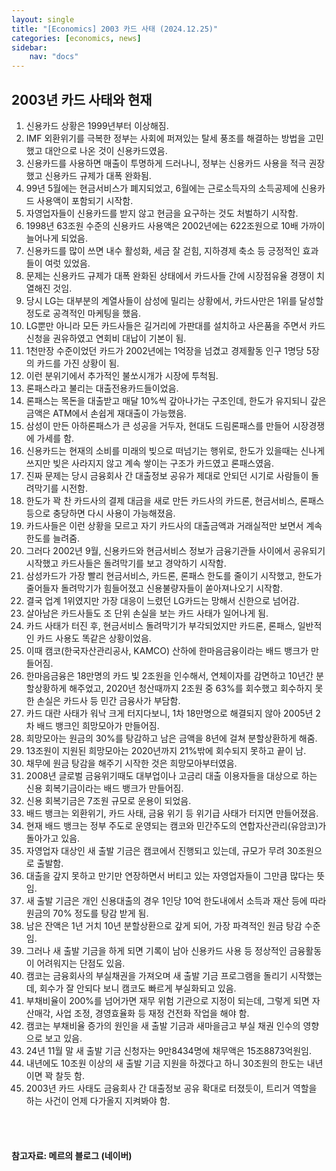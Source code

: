 ```yaml
---
layout: single
title: "[Economics] 2003 카드 사태 (2024.12.25)"
categories: [economics, news]
sidebar:
    nav: "docs"
---
```


## 2003년 카드 사태와 현재
1. 신용카드 상황은 1999년부터 이상해짐.
1. IMF 외환위기를 극복한 정부는 사회에 퍼져있는 탈세 풍조를 해결하는 방법을 고민했고 대안으로 나온 것이 신용카드였음.
1. 신용카드를 사용하면 매출이 투명하게 드러나니, 정부는 신용카드 사용을 적극 권장했고 신용카드 규제가 대폭 완화됨.
1. 99년 5월에는 현금서비스가 폐지되었고, 6월에는 근로소득자의 소득공제에 신용카드 사용액이 포함되기 시작함.
1. 자영업자들이 신용카드를 받지 않고 현금을 요구하는 것도 처벌하기 시작함.
1. 1998년 63조원 수준의 신용카드 사용액은 2002년에는 622조원으로 10배 가까이 늘어나게 되었음.
1. 신용카드를 많이 쓰면 내수 활성화, 세금 잘 걷힘, 지하경제 축소 등 긍정적인 효과들이 여럿 있었음.
1. 문제는 신용카드 규제가 대폭 완화된 상태에서 카드사들 간에 시장점유율 경쟁이 치열해진 것임.
1. 당시 LG는 대부분의 계열사들이 삼성에 밀리는 상황에서, 카드사만은 1위를 달성할 정도로 공격적인 마케팅을 했음.
1. LG뿐만 아니라 모든 카드사들은 길거리에 가판대를 설치하고 사은품을 주면서 카드 신청을 권유하였고 연회비 대납이 기본이 됨.
1. 1천만장 수준이었던 카드가 2002년에는 1억장을 넘겼고 경제활동 인구 1명당 5장의 카드를 가진 상황이 됨.
1. 이런 분위기에서 추가적인 불쏘시개가 시장에 투척됨.
1. 론패스라고 불리는 대출전용카드들이었음.
1. 론패스는 목돈을 대출받고 매달 10%씩 갚아나가는 구조인데, 한도가 유지되니 갚은 금액은 ATM에서 손쉽게 재대출이 가능했음.
1. 삼성이 만든 아하론패스가 큰 성공을 거두자, 현대도 드림론패스를 만들어 시장경쟁에 가세를 함.
1. 신용카드는 현재의 소비를 미래의 빚으로 떠넘기는 행위로, 한도가 있을때는 신나게 쓰지만 빚은 사라지지 않고 계속 쌓이는 구조가 카드였고 론패스였음.
1. 진짜 문제는 당시 금융회사 간 대출정보 공유가 제대로 안되던 시기로 사람들이 돌려막기를 시전함.
1. 한도가 꽉 찬 카드사의 결제 대금을 새로 만든 카드사의 카드론, 현금서비스, 론패스 등으로 충당하면 다시 사용이 가능해졌음.
1. 카드사들은 이런 상황을 모르고 자기 카드사의 대출금액과 거래실적만 보면서 계속 한도를 늘려줌.
1. 그러다 2002년 9월, 신용카드와 현금서비스 정보가 금융기관들 사이에서 공유되기 시작했고 카드사들은 돌려막기를 보고 경악하기 시작함.
1. 삼성카드가 가장 빨리 현금서비스, 카드론, 론패스 한도를 줄이기 시작했고, 한도가 줄어들자 돌려막기가 힘들어졌고 신용불량자들이 쏟아져나오기 시작함.
1. 결국 업계 1위였지만 가장 대응이 느렸던 LG카드는 망해서 신한으로 넘어감.
1. 살아남은 카드사들도 조 단위 손실을 보는 카드 사태가 일어나게 됨.
1. 카드 사태가 터진 후, 현금서비스 돌려막기가 부각되었지만 카드론, 론패스, 일반적인 카드 사용도 똑같은 상황이었음.
1. 이때 캠코(한국자산관리공사, KAMCO) 산하에 한마음금융이라는 배드 뱅크가 만들어짐.
1. 한마음금융은 18만명의 카드 빛 2조원을 인수해서, 연체이자를 감면하고 10년간 분할상황하게 해주었고, 2020년 청산때까지 2조원 중 63%를 회수했고 회수하지 못한 손실은 카드사 등 민간 금융사가 부담함.
1. 카드 대란 사태가 워낙 크게 터지다보니, 1차 18만명으로 해결되지 않아 2005년 2차 배드 뱅크인 희망모아가 만들어짐.
1. 희망모아는 원금의 30%를 탕감하고 남은 금액을 8년에 걸쳐 분할상환하게 해줌.
1. 13조원이 지원된 희망모아는 2020년까지 21%밖에 회수되지 못하고 끝이 남.
1. 채무에 원금 탕감을 해주기 시작한 것은 희망모아부터였음.
1. 2008년 글로벌 금융위기때도 대부업이나 고금리 대출 이용자들을 대상으로 하는 신용 회복기금이라는 배드 뱅크가 만들어짐.
1. 신용 회복기금은 7조원 규모로 운용이 되었음.
1. 배드 뱅크는 외환위기, 카드 사태, 금융 위기 등 위기급 사태가 터지면 만들어졌음.
1. 현재 배드 뱅크는 정부 주도로 운영되는 캠코와 민간주도의 연합자산관리(유암코)가 돌아가고 있음.
1. 자영업자 대상인 새 출발 기금은 캠코에서 진행되고 있는데, 규모가 무려 30조원으로 출발함.
1. 대출을 갚지 못하고 만기만 연장하면서 버티고 있는 자영업자들이 그만큼 많다는 뜻임.
1. 새 출발 기금은 개인 신용대출의 경우 1인당 10억 한도내에서 소득과 재산 등에 따라 원금의 70% 정도를 탕감 받게 됨.
1. 남은 잔액은 1년 거치 10년 분할상환으로 갚게 되어, 가장 파격적인 원금 탕감 수준임.
1. 그러나 새 출발 기금을 하게 되면 기록이 남아 신용카드 사용 등 정상적인 금융활동이 어려워지는 단점도 있음.
1. 캠코는 금융회사의 부실채권을 가져오며 새 출발 기금 프로그램을 돌리기 시작했는데, 회수가 잘 안되다 보니 캠코도 빠르게 부실화되고 있음.
1. 부채비율이 200%를 넘어가면 재무 위험 기관으로 지정이 되는데, 그렇게 되면 자산매각, 사업 조정, 경영효율화 등 재정 건전화 작업을 해야 함.
1. 캠코는 부채비율 증가의 원인을 새 출발 기금과 새마을금고 부실 채권 인수의 영향으로 보고 있음.
1. 24년 11월 말 새 출발 기금 신청자는 9만8434명에 채무액은 15조8873억원임.
1. 내년에도 10조원 이상의 새 출발 기금 지원을 하겠다고 하니 30조원의 한도는 내년이면 꽉 찰듯 함.
1. 2003년 카드 사태도 금융회사 간 대출정보 공유 확대로 터졌듯이, 트리거 역할을 하는 사건이 언제 다가올지 지켜봐야 함.


<br/>
<br/>

#### 참고자료: 메르의 블로그 (네이버) 